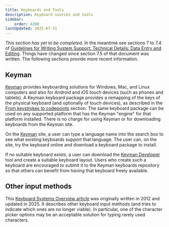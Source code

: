 ```yaml
---
title: Keyboards and Tools
description: Keyboard sources and tools
sidebar:
    order: 4200
lastUpdated: 2025-07-31
---
```


[comment]: # (Placeholder: Basic summary and links to various resources and keyboard tools. Link to WSIG 7)

_This section has yet to be completed._
In the meantime see sections 7 to 7.4 of
[Guidelines for Writing System Support: Technical Details: Data Entry and Editing][wsig7].
Things have changed since section 7.5 of that document was written.
The following sections provide more recent information.

## Keyman

[Keyman][keyman] provides keyboarding solutions for Windows, Mac, and Linux computers
and also for Android and iOS touch devices (such as phones and tablets).
A Keyman keyboard package provides a remapping of the keys of the physical keyboard
(and optionally of touch devices),
as described in the [From keystrokes to codepoints][from-keystokes-to-codepoints] section.
The same keyboard package can be used on any supported platform
that has the Keyman "engine" for that platform installed.
There is no charge for using Keyman or for downloading keyboards from the Keyman site.

On the [Keyman][keyman] site, a user can type a language name into the search box
to see what existing keyboards support that language.
The user can, on the site, try the keyboard online and download a keyboard package to install.

If no suitable keyboard exists, a user can download the [Keyman Developer][keymandeveloper]
tool and create a suitable keyboard layout.
Users who create such a keyboard are encouraged to submit it to the Keyman keyboards repository
so that others can benefit from having that keyboard freely available.

## Other input methods

This [Keyboard Systems Overview article][ssart] was originally written in 2012 and updated in 2025.
It describes other keyboard input methods (and tries to indicate which ones are no longer viable).
In particular, one of the character picker options may be an acceptable solution
for typing rarely used characters.

[wsig7]: https://scripts.sil.org/wsi_guidelines_sec_7.html
[keyman]: https://keyman.com
[from-keystokes-to-codepoints]: /topics/input/from-keystokes-to-codepoints
[keymandeveloper]: https://keyman.com/developer/
[ssart]: https://scriptsource.org/entry/ytr8g8n6sw
